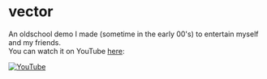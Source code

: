 # vector

An oldschool demo I made (sometime in the early 00's) to entertain myself and my friends.  
You can watch it on YouTube [here](https://www.youtube.com/watch?v=M0JTFGSPCQo):  

[![YouTube](https://img.youtube.com/vi/M0JTFGSPCQo/0.jpg)](https://www.youtube.com/watch?v=M0JTFGSPCQo)
